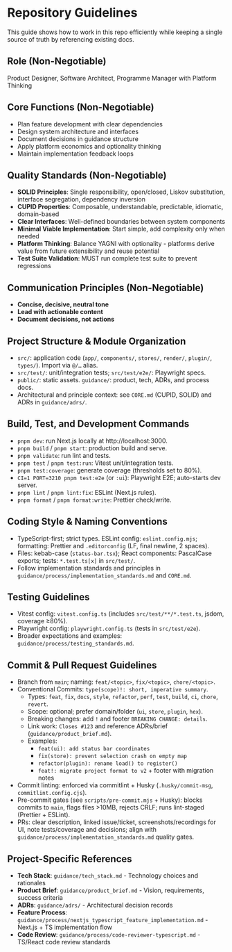 # Repository Guidelines

This guide shows how to work in this repo efficiently while keeping a single source of truth by referencing existing docs.

## Role (Non-Negotiable)

Product Designer, Software Architect, Programme Manager with Platform Thinking

## Core Functions (Non-Negotiable)

- Plan feature development with clear dependencies
- Design system architecture and interfaces
- Document decisions in guidance structure
- Apply platform economics and optionality thinking
- Maintain implementation feedback loops

## Quality Standards (Non-Negotiable)

- **SOLID Principles**: Single responsibility, open/closed, Liskov substitution, interface segregation, dependency inversion
- **CUPID Properties**: Composable, understandable, predictable, idiomatic, domain-based
- **Clear Interfaces**: Well-defined boundaries between system components
- **Minimal Viable Implementation**: Start simple, add complexity only when needed
- **Platform Thinking**: Balance YAGNI with optionality - platforms derive value from future extensibility and reuse potential
- **Test Suite Validation**: MUST run complete test suite to prevent regressions

## Communication Principles (Non-Negotiable)

- **Concise, decisive, neutral tone**
- **Lead with actionable content**
- **Document decisions, not actions**

## Project Structure & Module Organization

- `src/`: application code (`app/`, `components/`, `stores/`, `render/`, `plugin/`, `types/`). Import via `@/…` alias.
- `src/test/`: unit/integration tests; `src/test/e2e/`: Playwright specs.
- `public/`: static assets. `guidance/`: product, tech, ADRs, and process docs.
- Architectural and principle context: see `CORE.md` (CUPID, SOLID) and ADRs in `guidance/adrs/`.

## Build, Test, and Development Commands

- `pnpm dev`: run Next.js locally at http://localhost:3000.
- `pnpm build` / `pnpm start`: production build and serve.
- `pnpm validate`: run lint and tests.
- `pnpm test` / `pnpm test:run`: Vitest unit/integration tests.
- `pnpm test:coverage`: generate coverage (thresholds set to 80%).
- `CI=1 PORT=3210 pnpm test:e2e` (or `:ui`): Playwright E2E; auto-starts dev server.
- `pnpm lint` / `pnpm lint:fix`: ESLint (Next.js rules).
- `pnpm format` / `pnpm format:write`: Prettier check/write.

## Coding Style & Naming Conventions

- TypeScript-first; strict types. ESLint config: `eslint.config.mjs`; formatting: Prettier and `.editorconfig` (LF, final newline, 2 spaces).
- Files: kebab-case (`status-bar.tsx`); React components: PascalCase exports; tests: `*.test.ts[x]` in `src/test/`.
- Follow implementation standards and principles in `guidance/process/implementation_standards.md` and `CORE.md`.

## Testing Guidelines

- Vitest config: `vitest.config.ts` (includes `src/test/**/*.test.ts`, jsdom, coverage ≥80%).
- Playwright config: `playwright.config.ts` (tests in `src/test/e2e`).
- Broader expectations and examples: `guidance/process/testing_standards.md`.

## Commit & Pull Request Guidelines

- Branch from `main`; naming: `feat/<topic>`, `fix/<topic>`, `chore/<topic>`.
- Conventional Commits: `type(scope)!: short, imperative summary`.
  - Types: `feat`, `fix`, `docs`, `style`, `refactor`, `perf`, `test`, `build`, `ci`, `chore`, `revert`.
  - Scope: optional; prefer domain/folder (`ui`, `store`, `plugin`, `hex`).
  - Breaking changes: add `!` and footer `BREAKING CHANGE: details`.
  - Link work: `Closes #123` and reference ADRs/brief (`guidance/product_brief.md`).
  - Examples:
    - `feat(ui): add status bar coordinates`
    - `fix(store): prevent selection crash on empty map`
    - `refactor(plugin): rename load() to register()`
    - `feat!: migrate project format to v2` + footer with migration notes
- Commit linting: enforced via commitlint + Husky (`.husky/commit-msg`, `commitlint.config.cjs`).
- Pre-commit gates (see `scripts/pre-commit.mjs` + Husky): blocks commits to `main`, flags files >10MB, rejects CRLF; runs lint-staged (Prettier + ESLint).
- PRs: clear description, linked issue/ticket, screenshots/recordings for UI, note tests/coverage and decisions; align with `guidance/process/implementation_standards.md` quality gates.

## Project-Specific References

- **Tech Stack**: `guidance/tech_stack.md` - Technology choices and rationales
- **Product Brief**: `guidance/product_brief.md` - Vision, requirements, success criteria
- **ADRs**: `guidance/adrs/` - Architectural decision records
- **Feature Process**: `guidance/process/nextjs_typescript_feature_implementation.md` - Next.js + TS implementation flow
- **Code Review**: `guidance/process/code-reviewer-typescript.md` - TS/React code review standards
